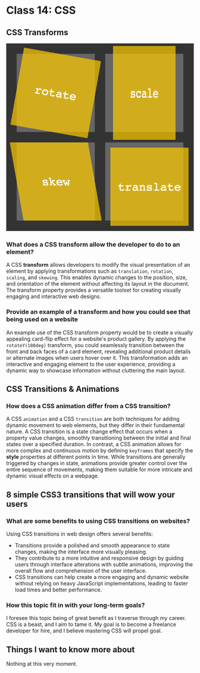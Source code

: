 # Class 14: CSS

## CSS Transforms

![CSS Transforms Image](css-transforms-image.png)

### What does a CSS transform allow the developer to do to an element?

A CSS **transform** allows developers to modify the visual presentation of an element by applying
transformations such as `translation`, `rotation`, `scaling`, and `skewing`. This enables dynamic changes
to the position, size, and orientation of the element without affecting its layout in the document.
The transform property provides a versatile toolset for creating visually engaging and interactive
web designs.

### Provide an example of a transform and how you could see that being used on a website

An example use of the CSS transform property would be to create a visually appealing card-flip effect
for a website's product gallery. By applying the `rotateY(180deg)` transform, you could seamlessly
transition between the front and back faces of a card element, revealing additional product details
or alternate images when users hover over it. This transformation adds an interactive and engaging
element to the user experience, providing a dynamic way to showcase information without cluttering
the main layout.

## CSS Transitions & Animations

### How does a CSS animation differ from a CSS transition?

A CSS `animation` and a CSS `transition` are both techniques for adding dynamic movement to web elements,
but they differ in their fundamental nature. A CSS transition is a state change effect that occurs when a
property value changes, smoothly transitioning between the initial and final states over a specified duration.
In contrast, a CSS animation allows for more complex and continuous motion by defining `keyframes` that
specify the **style** properties at different points in time. While transitions are generally triggered by
changes in state, animations provide greater control over the entire sequence of movements, making them
suitable for more intricate and dynamic visual effects on a webpage.

## 8 simple CSS3 transitions that will wow your users

### What are some benefits to using CSS transitions on websites?

Using CSS transitions in web design offers several benefits:  

- Transitions provide a polished and smooth appearance to state changes, making the interface more visually pleasing.
- They contribute to a more intuitive and responsive design by guiding users through interface alterations with subtle
  animations, improving the overall flow and comprehension of the user interface.
- CSS transitions can help create a more engaging and dynamic website without relying on heavy JavaScript implementations,
  leading to faster load times and better performance.

### How this topic fit in with your long-term goals?

I foresee this topic being of great benefit as I traverse through my career. CSS is a beast, and I aim to tame it. My goal
is to become a freelance developer for hire, and I believe mastering CSS will propel goal.

## Things I want to know more about

Nothing at this very moment.
